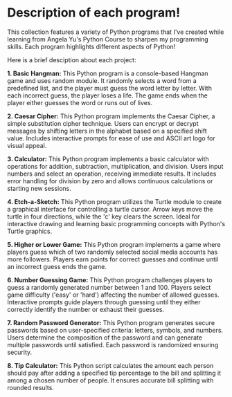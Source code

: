 # Description of each program!

This collection features a variety of Python programs that I've created while learning from Angela Yu's Python Course to sharpen my programming skills. Each program highlights different aspects of Python!

Here is a brief desciption about each project:

**1. Basic Hangman:** This Python program is a console-based Hangman game and uses random module. It randomly selects a word from a predefined list, and the player must guess the word letter by letter. With each incorrect guess, the player loses a life. The game ends when the player either guesses the word or runs out of lives.

**2. Caesar Cipher:** This Python program implements the Caesar Cipher, a simple substitution cipher technique. Users can encrypt or decrypt messages by shifting letters in the alphabet based on a specified shift value. Includes interactive prompts for ease of use and ASCII art logo for visual appeal.

**3. Calculator:** This Python program implements a basic calculator with operations for addition, subtraction, multiplication, and division. Users input numbers and select an operation, receiving immediate results. It includes error handling for division by zero and allows continuous calculations or starting new sessions.

**4. Etch-a-Sketch:** This Python program utilizes the Turtle module to create a graphical interface for controlling a turtle cursor. Arrow keys move the turtle in four directions, while the 'c' key clears the screen. Ideal for interactive drawing and learning basic programming concepts with Python's Turtle graphics.

**5. Higher or Lower Game:** This Python program implements a game where players guess which of two randomly selected social media accounts has more followers. Players earn points for correct guesses and continue until an incorrect guess ends the game.

**6. Number Guessing Game:** This Python program challenges players to guess a randomly generated number between 1 and 100. Players select game difficulty ('easy' or 'hard') affecting the number of allowed guesses. Interactive prompts guide players through guessing until they either correctly identify the number or exhaust their guesses.

**7. Random Password Generator:** This Python program generates secure passwords based on user-specified criteria: letters, symbols, and numbers. Users determine the composition of the password and can generate multiple passwords until satisfied. Each password is randomized ensuring security.

**8. Tip Calculator:** This Python script calculates the amount each person should pay after adding a specified tip percentage to the bill and splitting it among a chosen number of people. It ensures accurate bill splitting with rounded results.




